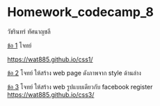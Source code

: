 # Homework_codecamp_8  
วัชรินทร์ ทัศนาญชลี


[ข้อ 1](https://github.com/wat885/Homework_codecamp_8/tree/main/hwCSS/%E0%B8%82%E0%B9%89%E0%B8%AD1) 
โจทย์    
  
https://wat885.github.io/css1/

[ข้อ 2](https://github.com/wat885/Homework_codecamp_8/tree/main/hwCSS/%E0%B8%82%E0%B9%89%E0%B8%AD2) 
โจทย์  ให้สร้าง web page ดังภาพจาก style ด้านล่าง 

[ข้อ 3](https://github.com/wat885/Homework_codecamp_8/tree/main/hwCSS/%E0%B8%82%E0%B9%89%E0%B8%AD3) 
โจทย์ ให้สร้าง web รูปแบบเดียวกับ facebook register  
https://wat885.github.io/css3/




